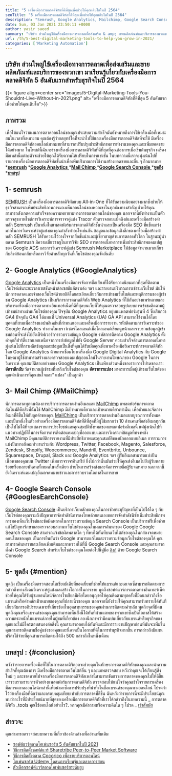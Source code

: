 ```yaml
---
title: "5 เครื่องมือการตลาดดิจิทัลที่ดีที่สุดเพื่อช่วยให้คุณเติบโตในปี 2564" 
seoTitle: "5 เครื่องมือการตลาดดิจิทัลที่ดีที่สุดเพื่อช่วยให้คุณเติบโตในปี 2564" 
description: "Semrush, Google Analytics, Mailchimp, Google Search Console และการกล่าวถึงเป็นเครื่องมือการตลาดดิจิทัลที่ดีที่สุดและมีประโยชน์มากที่สุดในการเติบโตทางธุรกิจ" 
date: Sun, 03 Jan 2021 23:50:11 +0000
author: yasir saeed
summary: "บริษัท ส่วนใหญ่ใช้เครื่องมือทางการตลาดเพื่อส่งเสริม & amp; ขายผลิตภัณฑ์และบริการของพวกเขา มาเรียนรู้เกี่ยวกับเครื่องมือการตลาดดิจิทัล 5 อันดับแรกสำหรับธุรกิจในปี 2564" 
url: /th/5-best-digital-marketing-tools-to-help-you-grow-in-2021/
categories: ['Marketing Automation']
---
```


## บริษัท ส่วนใหญ่ใช้เครื่องมือทางการตลาดเพื่อส่งเสริมและขายผลิตภัณฑ์และบริการของพวกเขา มาเรียนรู้เกี่ยวกับเครื่องมือการตลาดดิจิทัล 5 อันดับแรกสำหรับธุรกิจในปี 2564

{{< figure align=center src="images/5-Digital-Marketing-Tools-You-Shouldnt-Live-Without-in-2021.png" alt="เครื่องมือการตลาดดิจิทัลที่ดีที่สุด 5 อันดับแรกเพื่อช่วยให้คุณเติบโต">}}


## **ภาพรวม** 
เพื่อให้แน่ใจว่าแผนการตลาดออนไลน์ของคุณประสบความสำเร็จมันยังหมายถึงการใช้เครื่องมือที่เหมาะสมในเวลาที่เหมาะสม คุณต้องรู้ว่ากลยุทธ์ใดที่จะนำไปใช้และเครื่องมือการตลาดดิจิทัลที่จะใช้ มีเครื่องมือการตลาดดิจิทัลออนไลน์มากมายที่สามารถปรับปรุงประสิทธิภาพการทำงานของคุณและเพิ่มยอดขายได้อย่างมาก ในโพสต์นี้ฉันจะร่างเครื่องมือการตลาดดิจิทัลที่ดีที่สุดที่คุณต้องการเมื่อเริ่มต้นธุรกิจ เครื่องมือเหล่านี้แต่ละตัวจะช่วยให้คุณได้รับความได้เปรียบในการแข่งขัน
ในบทความนี้เราจะมุ่งเน้นไปที่รายการเครื่องมือการตลาดดิจิทัลชั้นนำเพื่อเพิ่มปริมาณการใช้งานสร้างยอดขายและอื่น ๆ อีกมากมาย
  ***[semrush][1]** 
  *[**Google Analytics** ][2]
  *[**Mail Chimp** ][3]
  *[**Google Search Console** ][4]
  ***[พูดถึง][5]** 
  ***[บทสรุป][6]** 

## **1- semrush** 
[SEMRUSH][7] เป็นเครื่องมือการตลาดดิจิทัลแบบ All-in-One ที่ได้รับความนิยมอย่างมากซึ่งช่วยให้ธุรกิจสามารถเพิ่มประสิทธิภาพการมองเห็นออนไลน์ของพวกเขาในทุกช่องทางสำคัญ ช่วยให้คุณสามารถสังเกตความสำเร็จของความพยายามทางการตลาดออนไลน์ของคุณ นอกจากนี้ยังทำงานเป็นตัวตรวจสุขภาพไซต์การวิเคราะห์การจราจรคู่แข่ง Tracor ตัวตรวจสอบแบ็คลิงก์และเครื่องมือสร้างคำหลัก Semrush เป็นหนึ่งในแพลตฟอร์มการตลาดดิจิทัลชั้นนำและเป็นเครื่องมือ SEO ที่แข็งแกร่งมากในการวิเคราะห์ว่าคู่แข่งของคุณกำลังทำอะไรเช่นกัน
ข้อมูลและข้อมูลเชิงลึกของเครื่องมือสร้างคำหลัก SEMRUSH ได้รับความไว้วางใจจากสื่อชั้นนำและผู้เชี่ยวชาญด้านการตลาดทั่วโลก ในฐานะผู้นำตลาด Semrush มีความเชี่ยวชาญในการวิจัย SEO การตลาดเนื้อหาการเพิ่มประสิทธิภาพแคมเปญของ Google ADS และการวิเคราะห์คู่แข่ง Semrush Marketplace ให้ข้อมูลจำนวนมากเกี่ยวกับลิงค์ย้อนกลับหรือการวิจัยคำหลักทุกวันที่เว็บไซต์ของคุณจัดอันดับ

## **2- Google Analytics**    {#GoogleAnalytics}
[Google Analytics][8] เป็นหนึ่งในเครื่องมือการจัดการชื่อเสียงที่ได้รับความนิยมมากที่สุดที่ติดตามเว็บไซต์เช่นระยะเวลาเซสชันหน้าต่อเซสชันอัตราเด้ง ฯลฯ และรายงานปริมาณการเข้าชมเว็บไซต์ มันให้นักการตลาดและเจ้าของเว็บไซต์ด้วยสถิติโดยละเอียดเกี่ยวกับการเข้าชมเว็บไซต์และพฤติกรรมของผู้เข้าชม Google Analytics เป็นบริการการตลาดดิจิทัล Web Analytics ที่ใช้กันอย่างแพร่หลายและบริการเครื่องมือการตลาดทางอินเทอร์เน็ตที่ดีที่สุดบนเว็บที่ให้คุณตรวจสอบรูปแบบการเข้าชมติดตามผู้เข้าชมนำทางผ่านเว็บไซต์ของคุณ
ปัจจุบัน Google Analytics อยู่บนแพลตฟอร์มรุ่นที่ 4 ซึ่งเรียกว่า GA4 ปัจจุบัน GA4 ได้แทนที่ Universal Analytics (UA) GA API สามารถใช้งานได้โดยบุคคลที่สามเพื่อสร้างแอปพลิเคชันที่กำหนดเองและเครื่องมือการรายงาน รหัสติดตามการวิเคราะห์ของ Google Analytics ทำงานในเบราว์เซอร์ไคลเอนต์เมื่อไคลเอนต์เรียกดูหน้าและรวบรวมข้อมูลผู้เข้าชมก่อนที่จะส่งไปยังเซิร์ฟเวอร์การรวบรวมข้อมูล Google รหัสการติดตาม Google Analytics ตั้งค่าคุกกี้ปาร์ตี้แรกนอกเหนือจากการส่งข้อมูลไปยัง Google Server ความสำเร็จด้านการตลาดเนื้อหามุ่งเน้นไปที่การผลิตข้อมูลและข้อมูลเป็นสิ่งที่คุณได้รับเมื่อคุณพึ่งพาเครื่องมือวิเคราะห์การตลาดดิจิทัลโดย Google Analytics
ด้วยการเชื่อมโยงเครื่องมือ Google Digital Analytics กับ Google โฆษณาผู้ใช้สามารถสร้างและตรวจสอบแคมเปญออนไลน์ในรายงานโฆษณาของ Google ในการวิเคราะห์ คุณสมบัติสองอย่างของ Google Analytics เป็นเพียงส่วนหนึ่งของรายการโปรดของเรา:
**อัตราตีกลับ**  วัดจำนวนผู้เข้าชมที่มาถึงเว็บไซต์ของคุณ
**อัตราการแปลง**  มาตรการเมื่อผู้เข้าชมเว็บไซต์ของคุณดำเนินการที่คุณสนใจและ“ แปลง” เป็นลูกค้า

## **3- Mail Chimp**    {#MailChimp}
นักการตลาดทุกคนต้องการบริการการตลาดผ่านอีเมลและ [MailChimp][9] แพลตฟอร์มการตลาดอัตโนมัติคือสิ่งที่ฉันใช้ MailChimp มีเป้าหมายเดียวและเป้าหมายเดียวเท่านั้น: เพื่อช่วยและจัดการอีเมลที่ดีขึ้นให้กับลูกค้าของคุณ
[MailChimp][9] เป็นบริการการตลาดผ่านอีเมลแบบบูรณาการทั้งหมดและเป็นหนึ่งในตัวอย่างเครื่องมือการตลาดดิจิทัลที่ดีที่สุดที่มีผู้ใช้มากกว่า 10 ล้านคนเพื่อส่งอีเมลทุกวัน เป็นไปไม่ได้ที่จะแสดงรายการประโยชน์และคุณสมบัติทั้งหมดของแพลตฟอร์มอีเมลนี้ แต่มุ่งเน้นไปที่แนวทางปฏิบัติในการจัดการการติดต่อแคมเปญที่ออกแบบและการวิเคราะห์ข้อมูลที่ทรงพลัง
MailChimp มีคุณสมบัติการรายงานที่มีประสิทธิภาพและคุณสมบัติของนักออกแบบอีเมล การรวมการแบ่งปันทางสังคมทำงานร่วมกับ Wordpress, Twitter, Facebook, Magento, Salesforce, Zendesk, Shopify, Woocommerce, Mandrill, Eventbrite, Unbounce, Squarespace, Drupal, Slack และ Google Analytics ฯลฯ ผู้รับอีเมลสามารถแบ่งปันเนื้อหาของคุณบน Twitter เพิ่มการจราจรอินทรีย์
ยิ่งไปกว่านั้นมันช่วยให้คุณส่งอีเมลไปยังผู้รับหลายร้อยหรือหลายพันคนทั้งหมดในครั้งเดียว ช่วยในการสร้างส่งและจัดการรายชื่อผู้รับจดหมาย นอกจากนี้ยังวิเคราะห์แคมเปญอีเมลจดหมายข่าวและการรวบรวมโอกาสในการขาย

## **4- Google Search Console**    {#GooglesEarchConsole}
[Google Search Console][10] เป็นบริการเว็บหลักของคุณในการช่วยระบุปัญหาที่เป็นไปได้ใด ๆ กับเว็บไซต์ของคุณรวมถึงปัญหาการจัดทำดัชนีการลงโทษด้วยตนเองขอการจัดทำดัชนีซ้ำเพิ่มประสิทธิภาพการมองเห็นเว็บไซต์และข้อผิดพลาดในการรวบรวมข้อมูล Search Console เป็นบริการฟรีเพื่อช่วยแก้ไขปัญหารักษาและตรวจสอบสถานะเว็บไซต์ของคุณในผลการค้นหาของ Google
Google Search Console สามารถแจ้งข้อผิดพลาดใด ๆ ที่พบได้ทันทีบนเว็บไซต์ของคุณในกล่องจดหมายคอนโซลของคุณ เป็นการยืนยันว่า Google สามารถแก้ไขและรวบรวมข้อมูลเว็บไซต์ของคุณได้ คุณสามารถค้นหารายละเอียดเพิ่มเติมและภาพรวมได้ที่นี่ Google Search Console และคุณสามารถตั้งค่า Google Search สำหรับเว็บไซต์ของคุณโดยต่อไปนี้คู่มือ [ลิงก์][10] ด้วย Google Search Console

## **5- พูดถึง**    {#mention}
[พูดถึง][11] เป็นเครื่องมือตรวจสอบโซเชียลมีเดียที่ยอดเยี่ยมที่ช่วยให้แบรนด์และเอเจนซี่สามารถติดตามการกล่าวถึงทางสังคมวิเคราะห์คู่แข่งและสร้างโอกาสในการขาย พูดถึงซอฟต์แวร์การตลาดทางอินเทอร์เน็ตช่วยให้คุณได้รับผู้ชมออนไลน์จัดการโซเชียลมีเดียโดยอนุญาตให้คุณติดตามทุกครั้งที่มีคนกล่าวถึงชื่อแบรนด์หรือคำหลักเป้าหมายของคุณที่ปลายนิ้วของคุณ
นอกจากนี้ยังช่วยให้คุณสามารถรับทราบได้ทันทีเกี่ยวกับการอภิปรายเฉพาะที่เกี่ยวข้องในอุตสาหกรรมของคุณผ่านการติดตามคำหลัก พูดถึงจุดที่มีคนพูดถึงคุณหรือแบรนด์ของคุณคุณสามารถเห็นสิ่งนี้ได้ทันทีผ่านแอพของพวกเขาซึ่งเปิดโอกาสให้สร้างความตระหนักในแบรนด์ภายในผู้ชมที่เกี่ยวข้อง
ลองนึกภาพว่ามีคนบ่นเกี่ยวกับแบรนด์หรือธุรกิจของคุณและไม่มีใครตอบสนองต่อสิ่งนี้ คุณสามารถตอบได้ทันทีและมีการรายงานปัญหาก่อนที่มันจะเพิ่มขึ้น คุณสามารถติดตามชื่อคู่แข่งของคุณและนี่อาจเป็นโอกาสที่ดีในการทำธุรกิจมากขึ้น การกล่าวถึงมีแผนฟรีค่าใช้จ่ายที่คุณสามารถติดตามได้ถึง 500 กล่าวถึงในหนึ่งเดือน

## **บทสรุป** :   {#conclusion}
หวังว่ารายการเครื่องมือที่ใช้ในการตลาดดิจิตอลจะช่วยคุณในทักษะการตลาดดิจิทัลของคุณและนำความสำเร็จที่คุณต้องการ มีเครื่องมือการตลาดเว็บไซต์อื่น ๆ และแอพตรวจสอบ หวังว่าคุณจะได้เรียนรู้สิ่งใหม่ ๆ และขาดหายไปจากเครื่องมือการตลาดดิจิทัลเหล่านี้สามารถขัดขวางการตลาดของคุณไม่ให้ดีขึ้น
เรารวบรวมรายการตัวอย่างแพลตฟอร์มการตลาดดิจิทัล ตรวจสอบให้แน่ใจว่าคุณเข้าใจรายการเครื่องมือการตลาดออนไลน์เหล่านี้เพื่อนำมาซึ่งการปรับปรุงที่น่าทึ่งในชื่อแบรนด์ของคุณทางออนไลน์ โปรดจำไว้ว่าเครื่องมือที่ดีกว่าและครอบคลุมเทียบเท่ากับการตลาดที่ดีขึ้น ฉันหวังว่ารายการนี้จะมีประโยชน์คุณพบว่าอะไรที่มีประโยชน์มากที่สุดของเครื่องมือการตลาดดิจิทัลที่เราได้กล่าวถึงในบทความนี้
_ การตลาดดิจิทัล _tools คุณใช้ออนไลน์อย่างไร?. หากคุณมีคำถามหรือความคิดใด ๆ โปรด _ [เข้า][12][สัมผัส][13]

## สำรวจ:
คุณสามารถตรวจสอบบทความที่เกี่ยวข้องด้านล่างเพื่ออ่านเพิ่มเติม
  * [ซอฟต์แวร์ตลาดโอเพ่นซอร์ส 5 อันดับแรกในปี 2021][14]
  * [วิธีการติดตั้งซอฟต์แวร์ Sharetribe Peer-to-Peer Market Software][15]
  * [วิธีการติดตั้งตลาด Cocorico เพื่อขายบริการออนไลน์][16]
  * [โอเพ่นซอร์ส Udemy โคลนการเรียนรู้และตลาดการสอน][17]
  * [ตัวเลือกซอฟต์แวร์ตลาดโอเพ่นซอร์สระดับสูง][18]

  
[1]: #SEMRush
[2]: #GoogleAnalytics
[3]: #MailChimp
[4]: #GoogleSearchConsole
[5]: #Mention
[6]: #Conclusion
[7]: https://www.semrush.com/
[8]: https://analytics.google.com/
[9]: https://mailchimp.com/
[10]: https://search.google.com/search-console/about
[11]: https://mention.com/en/
[12]: mailto:yasir.saeed@aspose.com
[13]: https://forum.containerize.com
[14]: https://blog.containerize.com/marketplace/top-5-open-source-marketplace-software-in-2021/
[15]: https://products.containerize.com/marketplace/sharetribe/
[16]: https://products.containerize.com/marketplace/cocorico/
[17]: https://products.containerize.com/marketplace/edurge/
[18]: https://products.containerize.com/marketplace/
